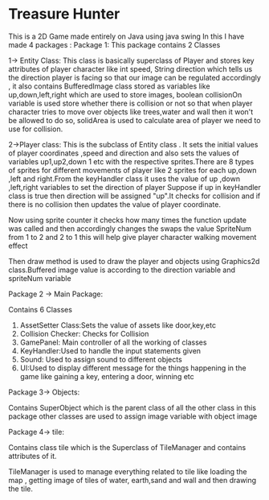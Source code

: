 # Treasure Hunter
This is a 2D Game made entirely on Java using java swing 
In this I have made 4 packages :
Package 1: This package contains 2 Classes 



1-> Entity Class: This class is basically superclass of Player and stores key attributes of player character like int speed, String direction which tells us the direction player is facing so that our image can be regulated accordingly , it also contains BufferedImage class stored as variables like up,down,left,right which are used to store images, boolean collisionOn variable is used store whether there is collision or not so that when player character tries to move over objects like trees,water and wall then it won't be allowed to do so, solidArea is used to calculate area of player we need to use for collision.



2->Player class: This is the subclass of Entity class . It sets the initial values of player coordinates ,speed and direction and also sets the values of variables up1,up2,down 1 etc with the respective sprites.There are 8 types of sprites for different movements of player like 2 sprites for each up,down ,left and right.From the keyHandler class it uses the value of up ,down ,left,right variables to set the direction of player Suppose if up in keyHandler class is true then direction will be assigned "up".It checks for collision and if there is no collision then updates the value of player coordinate. 


Now using sprite counter it checks how many times the function update was called and then accordingly changes the swaps the value SpriteNum from 1 to 2 and 2 to 1 this will help give player character walking movement effect

Then draw method is used to draw the player and objects using Graphics2d class.Buffered image value is according to the direction variable and spriteNum variable


Package 2 -> Main Package:

Contains 6 Classes 

1) AssetSetter Class:Sets the value of assets like door,key,etc
2) Collision Checker: Checks for Collision
3) GamePanel: Main controller of all the working of classes
4) KeyHandler:Used to handle the input statements given
5) Sound: Used to assign sound to different objects
6) UI:Used to display different message for the things happening in the game like gaining a key, entering a door, winning etc

Package 3-> Objects:

Contains SuperObject which is the parent class of all the other class in this package other classes are used to assign image variable with object image

Package 4-> tile:

Contains class tile which is the Superclass of TileManager and contains attributes of it.

TileManager is used to manage everything related to tile like loading the map , getting image of tiles of water, earth,sand and wall and then drawing the tile.

    

